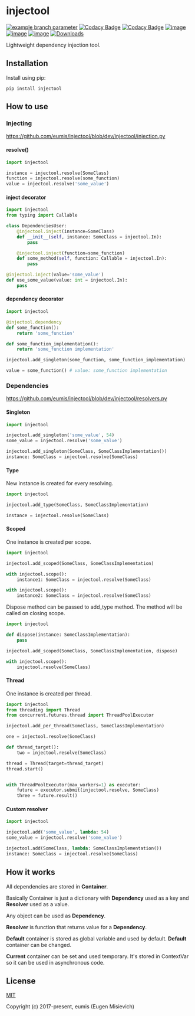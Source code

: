 # injectool

[![example branch parameter](https://github.com/eumis/injectool/actions/workflows/ci.yml/badge.svg?branch=dev)](https://github.com/eumis/injectool/actions/workflows/ci.yml?query=branch%3Adev++)
[![Codacy Badge](https://app.codacy.com/project/badge/Grade/9945bfa38f9845e68c7dfcd8d02048cb)](https://www.codacy.com/gh/eumis/injectool/dashboard?utm_source=github.com&amp;utm_medium=referral&amp;utm_content=eumis/injectool&amp;utm_campaign=Badge_Grade)
[![Codacy Badge](https://app.codacy.com/project/badge/Coverage/9945bfa38f9845e68c7dfcd8d02048cb)](https://www.codacy.com/gh/eumis/injectool/dashboard?utm_source=github.com&utm_medium=referral&utm_content=eumis/injectool&utm_campaign=Badge_Coverage)
[![image](https://img.shields.io/pypi/v/injectool.svg)](https://python.org/pypi/injectool)
[![image](https://img.shields.io/pypi/pyversions/injectool.svg)](https://python.org/pypi/injectool)
[![image](https://img.shields.io/pypi/l/injectool.svg)](https://python.org/pypi/injectool)
[![Downloads](https://static.pepy.tech/personalized-badge/injectool?period=total&units=international_system&left_color=grey&right_color=orange&left_text=Downloads)](https://pepy.tech/project/injectool)

Lightweight dependency injection tool.

## Installation

Install using pip:

`pip install injectool`

## How to use

### Injecting

https://github.com/eumis/injectool/blob/dev/injectool/injection.py

#### resolve()
```python
import injectool

instance = injectool.resolve(SomeClass)
function = injectool.resolve(some_function)
value = injectool.resolve('some_value')
```

#### inject decorator

```python
import injectool
from typing import Callable

class DependenciesUser:
    @injectool.inject(instance=SomeClass)
    def __init__(self, instance: SomeClass = injectool.In):
        pass

    @injectool.inject(function=some_function)
    def some_method(self, function: Callable = injectool.In):
        pass

@injectool.inject(value='some_value')
def use_some_value(value: int = injectool.In):
    pass
```

#### dependency decorator

```python
import injectool

@injectool.dependency
def some_function():
    return 'some_function'

def some_function_implementation():
    return 'some_function implementation'

injectool.add_singleton(some_function, some_function_implementation)

value = some_function() # value: some_function implementation
```

### Dependencies

https://github.com/eumis/injectool/blob/dev/injectool/resolvers.py

#### Singleton

```python
import injectool

injectool.add_singleton('some_value', 54)
some_value = injectool.resolve('some_value')

injectool.add_singleton(SomeClass, SomeClassImplementation())
instance: SomeClass = injectool.resolve(SomeClass)
```

#### Type

New instance is created for every resolving.

```python
import injectool

injectool.add_type(SomeClass, SomeClassImplementation)

instance = injectool.resolve(SomeClass)
```

#### Scoped

One instance is created per scope.

```python
import injectool

injectool.add_scoped(SomeClass, SomeClassImplementation)

with injectool.scope():
    instance1: SomeClass = injectool.resolve(SomeClass)

with injectool.scope():
    instance2: SomeClass = injectool.resolve(SomeClass)
```

Dispose method can be passed to add_type method.
The method will be called on closing scope.

```python
import injectool

def dispose(instance: SomeClassImplementation):
    pass

injectool.add_scoped(SomeClass, SomeClassImplementation, dispose)

with injectool.scope():
    injectool.resolve(SomeClass)
```

#### Thread

One instance is created per thread.

```python
import injectool
from threading import Thread
from concurrent.futures.thread import ThreadPoolExecutor

injectool.add_per_thread(SomeClass, SomeClassImplementation)

one = injectool.resolve(SomeClass)

def thread_target():
    two = injectool.resolve(SomeClass)

thread = Thread(target=thread_target)
thread.start()


with ThreadPoolExecutor(max_workers=1) as executor:
    future = executor.submit(injectool.resolve, SomeClass)
    three = future.result()
```

#### Custom resolver

```python
import injectool

injectool.add('some_value', lambda: 54)
some_value = injectool.resolve('some_value')

injectool.add(SomeClass, lambda: SomeClassImplementation())
instance: SomeClass = injectool.resolve(SomeClass)
```

## How it works

All dependencies are stored in **Container**.

Basically Container is just a dictionary with **Dependency** used as a key and **Resolver** used as a value.

Any object can be used as **Dependency**.

**Resolver** is function that returns value for a **Dependency**.

<!-- MARKDOWN-AUTO-DOCS:START (CODE:src=./injectool/core.py&lines=12-37) -->
<!-- MARKDOWN-AUTO-DOCS:END -->

**Default** container is stored as global variable and used by default.
**Default** container can be changed.

<!-- MARKDOWN-AUTO-DOCS:START (CODE:src=./injectool/core.py&lines=40-45) -->
<!-- MARKDOWN-AUTO-DOCS:END -->

**Current** container can be set and used temporary.
It's stored in ContextVar so it can be used in asynchronous code.

<!-- MARKDOWN-AUTO-DOCS:START (CODE:src=./injectool/core.py&lines=48-66) -->
<!-- MARKDOWN-AUTO-DOCS:END -->

## License

[MIT](http://opensource.org/licenses/MIT)

Copyright (c) 2017-present, eumis (Eugen Misievich)
